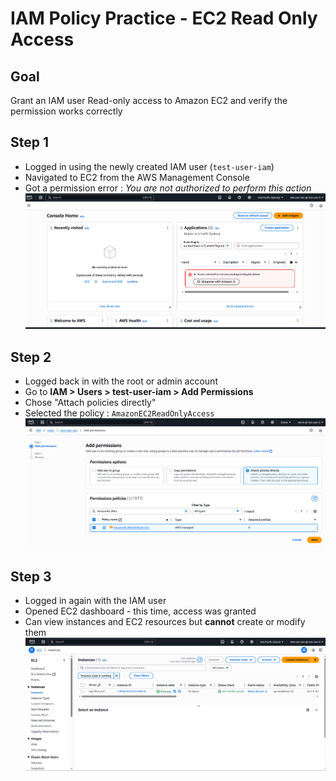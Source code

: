# IAM Policy Practice - EC2 Read Only Access

## Goal
Grant an IAM user Read-only access to Amazon EC2 and verify the permission works correctly

## Step 1
- Logged in using the newly created IAM user (`test-user-iam`)
- Navigated to EC2 from the AWS Management Console
- Got a permission error : _You are not authorized to perform this action_
![IAM step1](https://raw.githubusercontent.com/test-cyr/infra-portfolio/main/images/iam-login-success-2.PNG)

## Step 2
- Logged back in with the root or admin account
- Go to **IAM > Users > test-user-iam > Add Permissions**
- Chose "Attach policies directly"
- Selected the policy : `AmazonEC2ReadOnlyAccess`
![IAM step2](https://raw.githubusercontent.com/test-cyr/infra-portfolio/main/images/iam-user-add-permissions.PNG)

## Step 3
- Logged in again with the IAM user
- Opened EC2 dashboard - this time, access was granted
- Can view instances and EC2 resources but **cannot** create or modify them  
![IAM step3](https://raw.githubusercontent.com/test-cyr/infra-portfolio/main/images/iam-policy-success-3.PNG)
